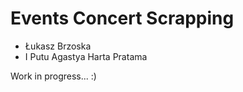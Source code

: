 # Events Concert Scrapping

* Łukasz Brzoska 
* I Putu Agastya Harta Pratama

Work in progress... :)